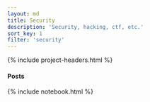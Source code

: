 ```yaml
---
layout: md
title: Security
description: 'Security, hacking, ctf, etc.'
sort_key: 1
filter: 'security'
---
```


{% include project-headers.html %}

#### Posts

{% include notebook.html %}
